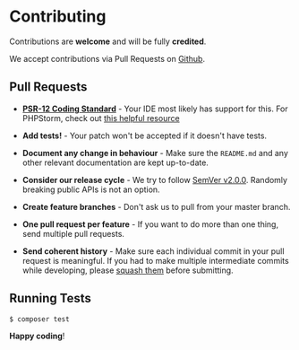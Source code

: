 # Contributing

Contributions are **welcome** and will be fully **credited**.

We accept contributions via Pull Requests on [Github](https://github.com/lukeraymonddowning/poser).


## Pull Requests

- **[PSR-12 Coding Standard](https://www.php-fig.org/psr/psr-12/)** - Your IDE most likely has support for this. For PHPStorm, check out [this helpful resource](https://blog.jetbrains.com/phpstorm/2019/11/phpstorm-2019-3-release/#psr)

- **Add tests!** - Your patch won't be accepted if it doesn't have tests.

- **Document any change in behaviour** - Make sure the `README.md` and any other relevant documentation are kept up-to-date.

- **Consider our release cycle** - We try to follow [SemVer v2.0.0](http://semver.org/). Randomly breaking public APIs is not an option.

- **Create feature branches** - Don't ask us to pull from your master branch.

- **One pull request per feature** - If you want to do more than one thing, send multiple pull requests.

- **Send coherent history** - Make sure each individual commit in your pull request is meaningful. If you had to make multiple intermediate commits while developing, please [squash them](http://www.git-scm.com/book/en/v2/Git-Tools-Rewriting-History#Changing-Multiple-Commit-Messages) before submitting.


## Running Tests

``` bash
$ composer test
```


**Happy coding**!
